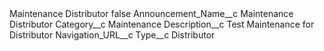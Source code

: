 <?xml version="1.0" encoding="UTF-8"?>
<CustomMetadata xmlns="http://soap.sforce.com/2006/04/metadata" xmlns:xsi="http://www.w3.org/2001/XMLSchema-instance" xmlns:xsd="http://www.w3.org/2001/XMLSchema">
    <label>Maintenance Distributor</label>
    <protected>false</protected>
    <values>
        <field>Announcement_Name__c</field>
        <value xsi:type="xsd:string">Maintenance Distributor</value>
    </values>
    <values>
        <field>Category__c</field>
        <value xsi:type="xsd:string">Maintenance</value>
    </values>
    <values>
        <field>Description__c</field>
        <value xsi:type="xsd:string">Test Maintenance for Distributor</value>
    </values>
    <values>
        <field>Navigation_URL__c</field>
        <value xsi:nil="true"/>
    </values>
    <values>
        <field>Type__c</field>
        <value xsi:type="xsd:string">Distributor</value>
    </values>
</CustomMetadata>
